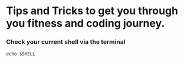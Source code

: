 # Tips and Tricks to get you through you fitness and coding journey.

### Check your current shell via the terminal
```
echo $SHELL
```